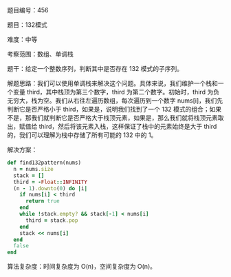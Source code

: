 题目编号：456

题目：132模式

难度：中等

考察范围：数组、单调栈

题干：给定一个整数序列，判断其中是否存在 132 模式的子序列。

解题思路：我们可以使用单调栈来解决这个问题。具体来说，我们维护一个栈和一个变量 third，其中栈顶为第三个数字，third 为第二个数字。初始时，third 为负无穷大，栈为空。我们从右往左遍历数组，每次遍历到一个数字 nums[i]，我们先判断它是否严格小于 third，如果是，说明我们找到了一个 132 模式的组合；如果不是，那我们就判断它是否严格大于栈顶元素，如果是，那么我们就将栈顶元素取出，赋值给 third，然后将该元素入栈，这样保证了栈中的元素始终是大于 third 的，我们可以理解为栈中存储了所有可能的 132 中的 1。

解决方案：

```ruby
def find132pattern(nums)
  n = nums.size
  stack = []
  third = -Float::INFINITY
  (n - 1).downto(0) do |i|
    if nums[i] < third
      return true
    end
    while !stack.empty? && stack[-1] < nums[i]
      third = stack.pop
    end
    stack << nums[i]
  end
  false
end
```

算法复杂度：时间复杂度为 O(n)，空间复杂度为 O(n)。